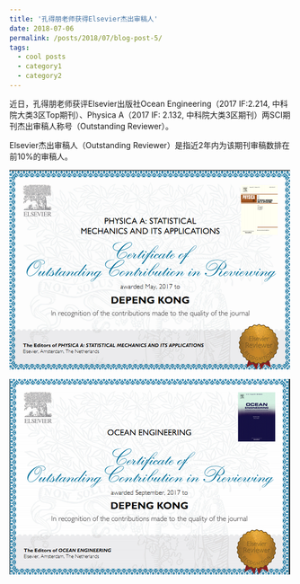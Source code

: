 ```yaml
---
title: '孔得朋老师获得Elsevier杰出审稿人'
date: 2018-07-06
permalink: /posts/2018/07/blog-post-5/
tags:
  - cool posts
  - category1
  - category2
---
```


近日，孔得朋老师获评Elsevier出版社Ocean Engineering（2017 IF:2.214, 中科院大类3区Top期刊）、Physica A（2017 IF: 2.132, 中科院大类3区期刊）两SCI期刊杰出审稿人称号（Outstanding Reviewer）。

Elsevier杰出审稿人（Outstanding Reviewer）是指近2年内为该期刊审稿数排在前10%的审稿人。

![](/images/certificate.png )

![](/images/certificate2.png)
